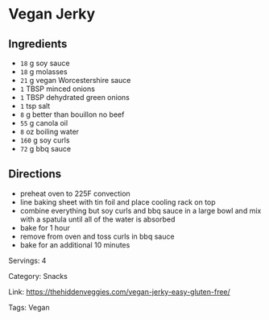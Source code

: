 # Vegan Jerky

## Ingredients

- `18` g soy sauce
- `18` g molasses
- `21` g vegan Worcestershire sauce
- `1` TBSP minced onions
- `1` TBSP dehydrated green onions
- `1` tsp salt
- `8` g better than bouillon no beef
- `55` g canola oil
- `8` oz boiling water
- `160` g soy curls
- `72` g bbq sauce

## Directions

- preheat oven to 225F convection
- line baking sheet with tin foil and place cooling rack on top
- combine everything but soy curls and bbq sauce in a large bowl and mix with a spatula until all of the water is absorbed
- bake for 1 hour
- remove from oven and toss curls in bbq sauce
- bake for an additional 10 minutes

Servings: 4

Category: Snacks

Link: https://thehiddenveggies.com/vegan-jerky-easy-gluten-free/

Tags: Vegan

